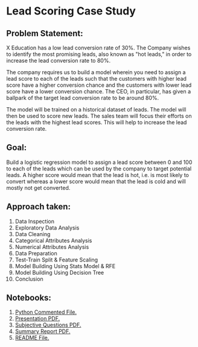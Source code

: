 # Lead Scoring Case Study
## Problem Statement:
X Education has a low lead conversion rate of 30%. 
The Company wishes to identify the most promising leads, also known as "hot leads," in order to increase the lead conversion rate to 80%.

The company requires us to build a model wherein you need to assign a lead score to each of the leads such that the customers with higher lead score have a higher conversion chance and the customers with lower lead score have a lower conversion chance. 
The CEO, in particular, has given a ballpark of the target lead conversion rate to be around 80%.

The model will be trained on a historical dataset of leads. The model will then be used to score new leads.
The sales team will focus their efforts on the leads with the highest lead scores. This will help to increase the lead conversion rate.

## Goal:
Build a logistic regression model to assign a lead score between 0 and 100 to each of the leads which can be used by the company to target potential leads. A higher score would mean that the lead is hot, i.e. is most likely to convert whereas a lower score would mean that the lead is cold and will mostly not get converted.

## Approach taken:
1. Data Inspection
2. Exploratory Data Analysis
3. Data Cleaning
4. Categorical Attributes Analysis
5. Numerical Attributes Analysis
6. Data Preparation
7. Test-Train Split & Feature Scaling
8. Model Building Using Stats Model & RFE
9. Model Building Using Decision Tree
10. Conclusion

## Notebooks:
1. <a href="Lead_Scoring_Case_Study_Python.ipynb" target="_blank">Python Commented File.</a>
2. <a href="https://radhikakute.github.io/lead_scoring_Adwait_Faraz_Radhika/Lead_Scoring_Case_Study_PPT.pdf" target="_blank">Presentation PDF.</a>
3. <a href="Assignment_Subjective_Questions.pdf" target="_blank">Subjective Questions PDF.</a>
4. <a href="Summary_Report.pdf" target="_blank">Summary Report PDF.</a>
5. <a href="README.md" target="_blank">README File.</a>
